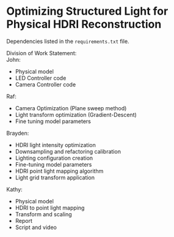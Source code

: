 # Optimizing Structured Light for Physical HDRI Reconstruction

Dependencies listed in the `requirements.txt` file. 

Division of Work Statement: \
John: 
- Physical model
- LED Controller code
- Camera Controller code
 
Raf: 
- Camera Optimization (Plane sweep method) 
- Light transform optimization (Gradient-Descent)
- Fine tuning model parameters

Brayden:
- HDRI light intensity optimization
- Downsampling and refactoring calibration
- Lighting configuration creation
- Fine-tuning model parameters
- HDRI point light mapping algorithm
- Light grid transform application

Kathy: 
- Physical model 
- HDRI to point light mapping
- Transform and scaling 
- Report
- Script and video
